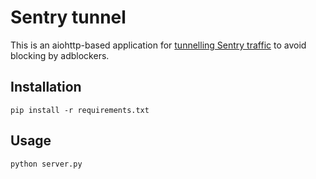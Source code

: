 # Sentry tunnel

This is an aiohttp-based application
for [tunnelling Sentry traffic](https://docs.sentry.io/platforms/javascript/troubleshooting/#using-the-tunnel-option) to
avoid blocking by adblockers.

## Installation

```
pip install -r requirements.txt
```

## Usage

```
python server.py
```
